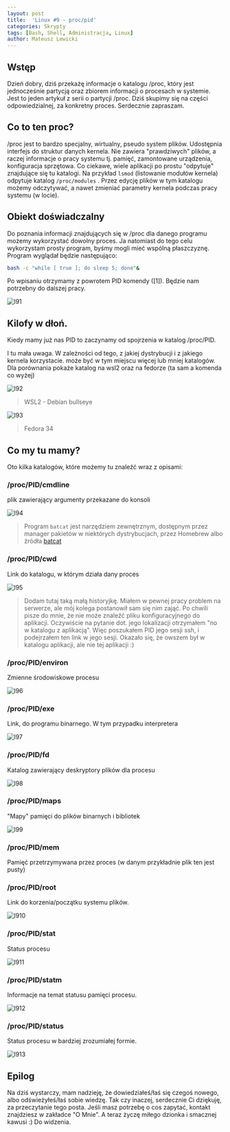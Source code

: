 ```yaml
---
layout: post
title:  'Linux #9 - proc/pid'
categories: Skrypty
tags: [Bash, Shell, Administracja, Linux]
author: Mateusz Lewicki
---
```

## Wstęp

Dzień dobry, dziś przekażę informacje o katalogu /proc, który jest jednocześnie partycją oraz zbiorem informacji o procesach w systemie. Jest to jeden artykuł z serii o partycji /proc. Dziś skupimy się na części odpowiedzialnej, za konkretny proces. 
Serdecznie zapraszam.

## Co to ten proc?

/proc jest to bardzo specjalny, wirtualny, pseudo system plików. Udostępnia interfejs do struktur danych kernela. Nie zawiera "prawdziwych" plików, a raczej informacje o pracy systemu tj. pamięć, zamontowane urządzenia, konfiguracja sprzętowa. Co ciekawe, wiele aplikacji po prostu "odpytuje" znajdujące się tu katalogi. Na przykład `lsmod` (listowanie modułów kernela) odpytuje katalog `/proc/modules` . Przez edycję plików w tym katalogu możemy odczytywać, a nawet zmieniać parametry kernela podczas pracy systemu (w locie).

## Obiekt doświadczalny

Do poznania informacji znajdujących się w /proc dla danego programu możemy wykorzystać dowolny proces. Ja natomiast do tego celu wykorzystam prosty program, byśmy mogli mieć wspólną płaszczyznę.  Program wyglądał będzie następująco:

```bash
bash -c "while [ true ]; do sleep 5; done"&
```

Po wpisaniu otrzymamy z powrotem PID komendy ([1]). Będzie nam potrzebny do dalszej pracy.

![l91](https://mateuszlewicki.pl/assets/images/l9/l91.png) 

## Kilofy w dłoń.

Kiedy mamy już nas PID to zaczynamy od spojrzenia w katalog /proc/PID.

I tu mała uwaga. W zależności od tego, z jakiej dystrybucji i z jakiego kernela korzystacie. może być w tym miejscu więcej lub mniej katalogów. Dla porównania pokaże katalog na wsl2 oraz na fedorze (ta sam a komenda co wyżej)

![l92](https://mateuszlewicki.pl/assets/images/l9/l92.png)

> WSL2 - Debian bullseye

![l93](https://mateuszlewicki.pl/assets/images/l9/l93.png)

> Fedora 34

## Co my tu mamy?

Oto kilka katalogów, które możemy tu znaleźć wraz z opisami:

### /proc/PID/cmdline

plik zawierający argumenty przekazane do konsoli

![l94](https://mateuszlewicki.pl/assets/images/l9/l94.png)

> Program `batcat` jest narzędziem zewnętrznym, dostępnym przez manager pakietów w niektórych dystrybucjach, przez Homebrew albo źródła [batcat]([https://github.com/sharkdp/bat](https://github.com/sharkdp/bat))

### /proc/PID/cwd

Link do katalogu, w którym działa dany proces

![l95](https://mateuszlewicki.pl/assets/images/l9/l95.png)

> Dodam tutaj taką małą historyjkę. Miałem w pewnej pracy problem na serwerze, ale mój kolega postanowił sam się nim zająć. Po chwili pisze do mnie, że nie może znaleźć pliku konfiguracyjnego do aplikacji. Oczywiście na pytanie dot. jego lokalizacji otrzymałem "no w katalogu z aplikacją". Więc poszukałem PID jego sesji ssh, i podejrzałem ten link w jego sesji. Okazało się, że owszem był w katalogu aplikacji, ale nie tej aplikacji :)

### /proc/PID/environ

Zmienne środowiskowe procesu

![l96](https://mateuszlewicki.pl/assets/images/l9/l96.png)

### /proc/PID/exe

Link, do programu binarnego. W tym przypadku interpretera

![l97](https://mateuszlewicki.pl/assets/images/l9/l97.png)

### /proc/PID/fd

Katalog zawierający deskryptory plików dla procesu

![l98](https://mateuszlewicki.pl/assets/images/l9/l98.png)

### /proc/PID/maps

"Mapy" pamięci do plików binarnych i bibliotek

![l99](https://mateuszlewicki.pl/assets/images/l9/l99.png)

### /proc/PID/mem

Pamięć przetrzymywana przez proces (w danym przykładnie plik ten jest pusty)

### /proc/PID/root

Link do korzenia/początku systemu plików. 

![l910](https://mateuszlewicki.pl/assets/images/l9/l910.png)

### /proc/PID/stat

Status procesu

![l911](https://mateuszlewicki.pl/assets/images/l9/l911.png)

### /proc/PID/statm

Informacje na temat statusu pamięci procesu.

![l912](https://mateuszlewicki.pl/assets/images/l9/l912.png)

### /proc/PID/status

Status procesu w bardziej zrozumiałej formie.

![l913](https://mateuszlewicki.pl/assets/images/l9/l913.png)

## Epilog

Na dziś wystarczy, mam nadzieję, że dowiedziałeś/łaś się czegoś nowego, albo odświeżyłeś/łaś sobie wiedzę.
Tak czy inaczej, serdecznie Ci dziękuję, za przeczytanie tego posta.
Jeśli masz potrzebę o cos zapytać, kontakt znajdziesz w zakładce "O Mnie".
A teraz życzę miłego dzionka i smacznej kawusi :)
Do widzenia.
